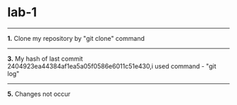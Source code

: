 # lab-1 
***
**1.** Clone my repository by "git clone" command
***
**3.** My hash of last commit 2404923ea44384af1ea5a05f0586e6011c51e430,i used command - "git log" 
***
**5.** Changes not occur 